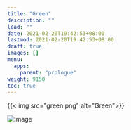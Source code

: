 ```yaml
---
title: "Green"
description: ""
lead: ""
date: 2021-02-20T19:42:53+08:00
lastmod: 2021-02-20T19:42:53+08:00
draft: true
images: []
menu: 
  apps:
    parent: "prologue"
weight: 9150
toc: true
---
```


{{< img src="green.png" alt="Green">}}

![image](green.png)
